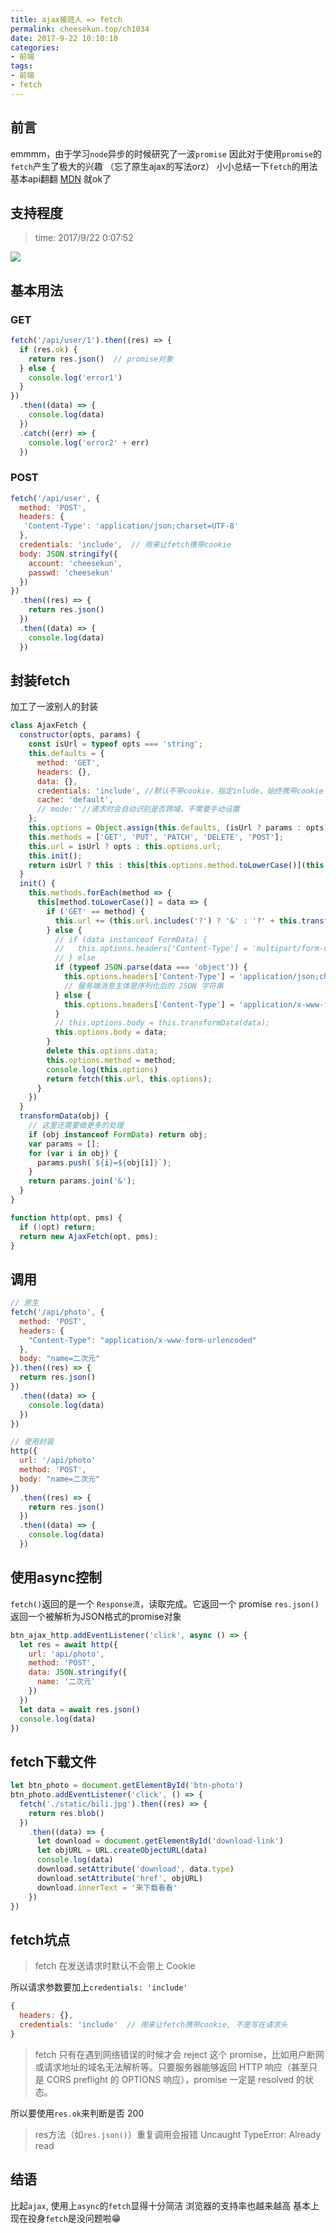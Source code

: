 ```yaml
---
title: ajax接班人 => fetch
permalink: cheesekun.top/ch1034
date: 2017-9-22 10:10:10
categories:
- 前端
tags:
- 前端
- fetch
---
```


## 前言
emmmm，由于学习`node`异步的时候研究了一波`promise`
因此对于使用`promise`的`fetch`产生了极大的兴趣
（忘了原生ajax的写法orz）
小小总结一下`fetch`的用法
基本api翻翻 [MDN](https://developer.mozilla.org/en-US/docs/Web/API/Fetch_API) 就ok了

## 支持程度
> time: 2017/9/22 0:07:52 

![](http://oksbjk6b9.bkt.clouddn.com/fetch-support.png)

## 基本用法
### GET
```javascript
fetch('/api/user/1').then((res) => {
  if (res.ok) {
   	return res.json()  // promise对象
  } else {
    console.log('error1')
  }
})
  .then((data) => {
    console.log(data)
  })
  .catch((err) => {
    console.log('error2' + err)
  })

```
### POST
```javascript
fetch('/api/user', {
  method: 'POST',
  headers: {
   'Content-Type': 'application/json;charset=UTF-8'
  },
  credentials: 'include',  // 用来让fetch携带cookie
  body: JSON.stringify({
    account: 'cheesekun',
    passwd: 'cheesekun'
  })
})
  .then((res) => {
    return res.json()
  })
  .then((data) => {
    console.log(data)
  })
```

## 封装fetch
加工了一波别人的封装
```javascript
class AjaxFetch {
  constructor(opts, params) {
    const isUrl = typeof opts === 'string';
    this.defaults = {
      method: 'GET',
      headers: {},
      data: {},
      credentials: 'include', //默认不带cookie，指定inlude，始终携带cookie
      cache: 'default',
      // mode:''//请求时会自动识别是否跨域，不需要手动设置
    };
    this.options = Object.assign(this.defaults, (isUrl ? params : opts) || {});
    this.methods = ['GET', 'PUT', 'PATCH', 'DELETE', 'POST'];
    this.url = isUrl ? opts : this.options.url;
    this.init();
    return isUrl ? this : this[this.options.method.toLowerCase()](this.options.data)
  }
  init() {
    this.methods.forEach(method => {
      this[method.toLowerCase()] = data => {
        if ('GET' == method) {
          this.url += (this.url.includes('?') ? '&' : '?' + this.transformData(data))
        } else {
          // if (data instanceof FormData) {
          //   this.options.headers['Content-Type'] = 'multipart/form-data';
          // } else 
          if (typeof JSON.parse(data === 'object')) {
            this.options.headers['Content-Type'] = 'application/json;charset=UTF-8';
            // 服务端消息主体是序列化后的 JSON 字符串
          } else {
            this.options.headers['Content-Type'] = 'application/x-www-form-urlencoded';
          }
          // this.options.body = this.transformData(data);
          this.options.body = data;
        }
        delete this.options.data;
        this.options.method = method;
        console.log(this.options)
        return fetch(this.url, this.options);
      }
    })
  }
  transformData(obj) {
    // 这里还需要做更多的处理
    if (obj instanceof FormData) return obj;
    var params = [];
    for (var i in obj) {
      params.push(`${i}=${obj[i]}`);
    }
    return params.join('&');
  }
}

function http(opt, pms) {
  if (!opt) return;
  return new AjaxFetch(opt, pms);
}

```
## 调用
```javascript
// 原生
fetch('/api/photo', {
  method: 'POST',
  headers: {
    "Content-Type": "application/x-www-form-urlencoded"
  },
  body: "name=二次元"
}).then((res) => {
  return res.json()
})
  .then((data) => {
    console.log(data)
  })
})

// 使用封装
http({
  url: '/api/photo'
  method: 'POST',
  body: "name=二次元"
})
  .then((res) => {
    return res.json()
  })
  .then((data) => {
    console.log(data)
  })

```


## 使用async控制
`fetch()`返回的是一个 `Response流`，读取完成。它返回一个 promise
`res.json()`返回一个被解析为JSON格式的promise对象
```javascript
btn_ajax_http.addEventListener('click', async () => {
  let res = await http({
    url: 'api/photo',
    method: 'POST',
    data: JSON.stringify({
      name: '二次元'
    })
  })
  let data = await res.json()
  console.log(data)
})
```

## fetch下载文件
```javascript
let btn_photo = document.getElementById('btn-photo')
btn_photo.addEventListener('click', () => {
  fetch('./static/bili.jpg').then((res) => {
    return res.blob()
  })
    .then((data) => {
      let download = document.getElementById('download-link')
      let objURL = URL.createObjectURL(data)
      console.log(data)
      download.setAttribute('download', data.type)
      download.setAttribute('href', objURL)
      download.innerText = '来下载看看'
    })
})
```
## fetch坑点
> fetch 在发送请求时默认不会带上 Cookie

所以请求参数要加上`credentials: 'include'`
```javascript
{
  headers: {},
  credentials: 'include'  // 用来让fetch携带cookie, 不是写在请求头
}
```

> fetch 只有在遇到网络错误的时候才会 reject 这个 promise，比如用户断网或请求地址的域名无法解析等。只要服务器能够返回 HTTP 响应（甚至只是 CORS preflight 的 OPTIONS 响应），promise 一定是 resolved 的状态。

所以要使用`res.ok`来判断是否 200

> res方法（如`res.json()`）重复调用会报错
> Uncaught TypeError: Already read


## 结语
比起`ajax`, 使用上`async`的`fetch`显得十分简洁
浏览器的支持率也越来越高
基本上现在投身`fetch`是没问题啦😁
